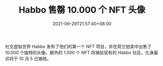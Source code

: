 ﻿---
title: "Habbo 售罄 10.000 个 NFT 头像"
date: 2021-09-29T21:57:40+08:00
lastmod: 2021-09-29T16:45:40+08:00
draft: false
authors: ["Valerie"]
description: "社交虚拟世界 Habbo 发布了他们的第一个 NFT 项目，并在荷兰拍卖中出售了 10.000 个独特的头像。额外的 1.000 个 NFT 将捐给现有的 Habbo 社区。化身最迟将于 10 月 5 日揭晓。"
featuredImage: "habbo-sold-out-10-000-nft-avatars.png"
tags: ["Strategy Game","策略游戏","Play to Earn"]
categories: ["news"]
news: ["策略游戏"]
weight: 
lightgallery: true
pinned: false
recommend: false
recommend1: false
---

社交虚拟世界 Habbo 发布了他们的第一个 NFT 项目，并在荷兰拍卖中出售了 10.000 个独特的头像。额外的 1.000 个 NFT 将捐给现有的 Habbo 社区。化身最迟将于 10 月 5 日揭晓。

<!--more-->

